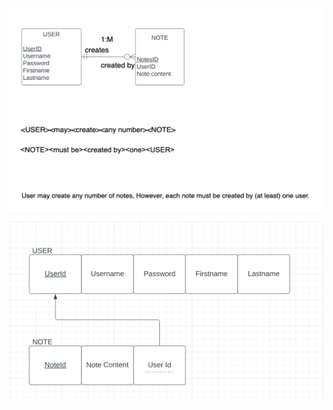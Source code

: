 ![Image of Entity-Relationship Diagram of notes project!](/public/images/Screen%20Shot%202022-11-18%20at%209.40.37%20AM.png)

![Another Screenshot showing the relationship between two entities in my project](/public/images/Screen%20Shot%202022-11-18%20at%209.44.01%20AM.png)